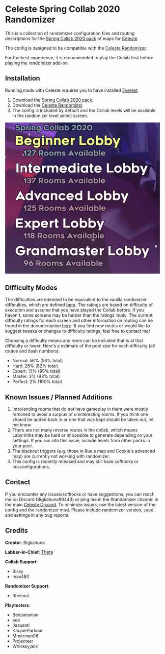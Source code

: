 Celeste Spring Collab 2020 Randomizer
==========================

This is a collection of randomizer configuration files and routing descriptions for the [Spring Collab 2020 pack](https://gamebanana.com/maps/211745) of maps for [Celeste](http://www.celestegame.com/). 

The config is designed to be compatible with the [Celeste Randomizer](https://github.com/rhelmot/CelesteRandomizer).

For the best experience, it is recommended to play the Collab first before playing the randomizer add-on.

Installation
------------
Running mods with Celeste requires you to have installed [Everest](https://everestapi.github.io/).

1. Download the [Spring Collab 2020 pack](https://gamebanana.com/maps/211745).
2. Download the [Celeste Randomizer](https://gamebanana.com/tools/6848).
3. The config is included by default and the Collab levels will be available in the randomizer level select screen.

![level select](docs/img/level_select.PNG)


Difficulty Modes
----------------
The difficulties are intended to be equivalent to the vanilla randomizer difficulties, which are defined [here](https://github.com/rhelmot/CelesteRandomizer#difficulty-modes). The ratings are based on difficulty of execution and assume that you have played the Collab before. If you haven't, some screens may be harder than the ratings imply. The current difficulty ratings for each screen and other information on routing can be found in the documentation [here](docs/routing). If you find new routes or would like to suggest tweaks or changes to difficulty ratings, feel free to contact me!

Choosing a difficulty means any room can be included that is at that difficulty or lower. Here's a estimate of the pool size for each difficulty (all routes and dash numbers):
* Normal: 56% (56% total)
* Hard: 26% (82% total)
* Expert: 13% (95% total)
* Master: 3% (98% total)
* Perfect: 2% (100% total)


Known Issues / Planned Additions
--------------------------------
1. Intro/ending rooms that do not have gameplay in them were mostly removed to avoid a surplus of uninteresting rooms. If you think one should be added back in or one that was kept should be taken out, let me know.
2. There are not many reverse routes in the collab, which means Labyrinths may be hard or impossible to generate depending on your settings. If you run into this issue, include levels from other packs in your pool.
3. The blackout triggers (e.g. those in Rue's map and Cookie's advanced map) are currently not working with randomizer.
4. This config is recently released and may still have softlocks or misconfigurations.


Contact
-------

If you encounter any issues/softlocks or have suggestions, you can reach me on Discord (Bigkahuna#0443) or ping me in the #randomizer channel in the main [Celeste Discord](https://discord.gg/celeste). To minimize issues, use the latest version of the config and the randomizer mod. Please include randomizer version, seed, and settings in any bug reports.


Credits
-------

**Creator**: Bigkahuna

**Labber-in-Chief**: [Theta](https://www.twitch.tv/thetagc)

**Collab Support**:
* Bissy
* max480

**Randomizer Support**:
* Rhelmot

**Playtesters**:
* Benjamanian
* eee
* Jasuanti
* KacperParkour
* Mnstrman06
* Projecteer
* Whiskeyjack
